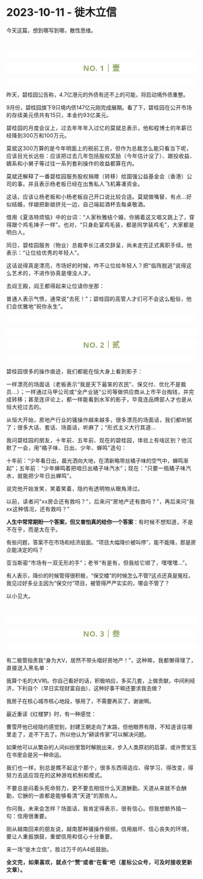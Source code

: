 # 2023-10-11 - 徙木立信

<p style="visibility: visible;">今天这篇，想到哪写到哪，散性思维。</p><p style="visibility: visible;"><br style="visibility: visible;"></p><p style="outline: 0px;font-family: system-ui, -apple-system, BlinkMacSystemFont, &quot;Helvetica Neue&quot;, &quot;PingFang SC&quot;, &quot;Hiragino Sans GB&quot;, &quot;Microsoft YaHei UI&quot;, &quot;Microsoft YaHei&quot;, Arial, sans-serif;letter-spacing: 0.544px;text-wrap: wrap;background-color: rgb(255, 255, 255);visibility: visible;"><br style="outline: 0px;visibility: visible;"></p><p style="outline: 0px;letter-spacing: 0.544px;text-wrap: wrap;color: rgb(34, 34, 34);font-family: -apple-system-font, system-ui, &quot;Helvetica Neue&quot;, &quot;PingFang SC&quot;, &quot;Hiragino Sans GB&quot;, &quot;Microsoft YaHei UI&quot;, &quot;Microsoft YaHei&quot;, Arial, sans-serif;background-color: rgb(255, 255, 255);text-align: center;visibility: visible;"><span style="outline: 0px;font-weight: bold;line-height: 25px;color: rgb(149, 169, 103);font-size: 20px;visibility: visible;">NO. 1｜壹</span></p><p style="outline: 0px;letter-spacing: 0.544px;text-wrap: wrap;color: rgb(34, 34, 34);font-family: -apple-system-font, system-ui, &quot;Helvetica Neue&quot;, &quot;PingFang SC&quot;, &quot;Hiragino Sans GB&quot;, &quot;Microsoft YaHei UI&quot;, &quot;Microsoft YaHei&quot;, Arial, sans-serif;background-color: rgb(255, 255, 255);text-align: center;visibility: visible;"><br style="outline: 0px;visibility: visible;"></p><p style="visibility: visible;">昨天，碧桂园公告称，4.7亿港元的外债有还不上的可能，将启动境外债重整。</p><p style="visibility: visible;">9月份，碧桂园旗下9只境内债147亿元刚完成展期。看了下，<span style="font-size: var(--articleFontsize); letter-spacing: 0.034em; visibility: visible;">碧桂园在</span><span style="font-size: var(--articleFontsize); letter-spacing: 0.034em; visibility: visible;">公开市场的存续美元债</span><span style="font-size: var(--articleFontsize); letter-spacing: 0.034em; visibility: visible;">共有15只，本金约9</span><span style="font-size: var(--articleFontsize); letter-spacing: 0.034em; visibility: visible;">3亿美元。</span></p><p style="visibility: visible;"><span style="font-size: var(--articleFontsize); letter-spacing: 0.034em; visibility: visible;">碧桂园的月度会议上，过去年年年入过亿的莫斌总表示，他和程博士的年薪已经降到300万和100万元。</span></p><p style="visibility: visible;"><span style="font-size: var(--articleFontsize); letter-spacing: 0.034em; visibility: visible;">莫斌这300万算的是今年明面上的税前工资，但作为总裁怎么能只看当下呢，应该目光长远些：应该把过去几年包括股权奖励（今年估计没了）、跟投收益、嫡系和小舅子等过往一系列套利操作的收益都算在内。</span></p><p style="visibility: visible;"><span style="font-size: var(--articleFontsize); letter-spacing: 0.034em; visibility: visible;">莫斌还解释了一番碧桂园服务股权捐赠（转移）给国强公益基金会（香港）公司的事。并且表示杨老板已经在出售私人飞机筹凑资金。<br style="visibility: visible;"></span></p><p style="visibility: visible;"><span style="font-size: var(--articleFontsize); letter-spacing: 0.034em; visibility: visible;">这话，应该让杨老板和小杨老板自己开口说比较合适。莫斌做嘴替，有点...好似结婚，伴娘把新娘挤兑一边，自己端起酒杯去每桌敬酒。</span></p><p style="visibility: visible;"><span style="font-size: var(--articleFontsize); letter-spacing: 0.034em; visibility: visible;">借用《夏洛特烦恼》中的台词：“</span><span style="font-size: var(--articleFontsize); letter-spacing: 0.034em; visibility: visible;">人家秋雅结个婚，你搁着这又唱又跳上了，穿得跟个鸡毛掸子一样”。也对，“</span><span style="font-size: var(--articleFontsize); letter-spacing: 0.034em; visibility: visible;">只身赴宴鸡毛装，都是同学装鸡毛”，大家都是明白人。</span></p><p style="visibility: visible;"><span style="font-size: var(--articleFontsize); letter-spacing: 0.034em; visibility: visible;">同日，碧桂园服务（物业）总裁李长江递交辞呈，尚未走完正式离职手续。他表示：“让位给优秀的年轻人”。</span></p><p style="visibility: visible;"><span style="font-size: var(--articleFontsize); letter-spacing: 0.034em; visibility: visible;">这话说得真是漂亮，市场好的时候，咋不让位给年轻人？把“临阵脱逃”说得这么艺术的，不进作协真是埋没人才。</span></p><p style="visibility: visible;"><span style="font-size: var(--articleFontsize); letter-spacing: 0.034em; visibility: visible;"></span><span style="font-size: var(--articleFontsize); letter-spacing: 0.034em; visibility: visible;">去阎王殿，阎王都得起来让位请你坐那：</span></p><p style="visibility: visible;"><span style="font-size: var(--articleFontsize); letter-spacing: 0.034em; visibility: visible;">普通人表示气愤，通常说“去死！”；碧桂园的高管人才们可不会这么粗俗，他们会优雅地“祝你永生”。<br style="visibility: visible;"></span></p><p style="outline: 0px;font-family: system-ui, -apple-system, BlinkMacSystemFont, &quot;Helvetica Neue&quot;, &quot;PingFang SC&quot;, &quot;Hiragino Sans GB&quot;, &quot;Microsoft YaHei UI&quot;, &quot;Microsoft YaHei&quot;, Arial, sans-serif;letter-spacing: 0.544px;text-wrap: wrap;background-color: rgb(255, 255, 255);visibility: visible;"><br style="outline: 0px;visibility: visible;"></p><p style="outline: 0px;font-family: system-ui, -apple-system, BlinkMacSystemFont, &quot;Helvetica Neue&quot;, &quot;PingFang SC&quot;, &quot;Hiragino Sans GB&quot;, &quot;Microsoft YaHei UI&quot;, &quot;Microsoft YaHei&quot;, Arial, sans-serif;letter-spacing: 0.544px;text-wrap: wrap;background-color: rgb(255, 255, 255);visibility: visible;"><br></p><p style="outline: 0px;letter-spacing: 0.544px;text-wrap: wrap;color: rgb(34, 34, 34);font-family: -apple-system-font, system-ui, &quot;Helvetica Neue&quot;, &quot;PingFang SC&quot;, &quot;Hiragino Sans GB&quot;, &quot;Microsoft YaHei UI&quot;, &quot;Microsoft YaHei&quot;, Arial, sans-serif;background-color: rgb(255, 255, 255);text-align: center;visibility: visible;"><span style="outline: 0px;font-weight: bold;line-height: 25px;color: rgb(149, 169, 103);font-size: 20px;visibility: visible;">NO. 2｜贰</span></p><p style="outline: 0px;letter-spacing: 0.544px;text-wrap: wrap;color: rgb(34, 34, 34);font-family: -apple-system-font, system-ui, &quot;Helvetica Neue&quot;, &quot;PingFang SC&quot;, &quot;Hiragino Sans GB&quot;, &quot;Microsoft YaHei UI&quot;, &quot;Microsoft YaHei&quot;, Arial, sans-serif;background-color: rgb(255, 255, 255);text-align: center;visibility: visible;"><br></p><p><span style="font-size: var(--articleFontsize);letter-spacing: 0.034em;">碧桂园很多的操作痕迹，我们都能在恒大身上看到影子：</span></p><p><span style="font-size: var(--articleFontsize);letter-spacing: 0.034em;">一样漂亮的场面话（老板表示“我是天下最笨的农民”、保交付、优化不是裁员...）；一样通过马甲公司或“全产业链”公司等做供应商从上市平台掏钱，并完成转移；甚至连评论上，都一样能看到水军的影子，毕竟连品牌部人才也是从恒大挖过去的。</span></p><p><span style="font-size: var(--articleFontsize);letter-spacing: 0.034em;">从恒大开始，房地产行业的骚操作越来越多，很多漂亮的场面话，我们都听腻了；很多大话、套话、场面话，听麻了；“形式主义大行其道...</span></p><p><span style="font-size: var(--articleFontsize);letter-spacing: 0.034em;">我问碧桂园的朋友，十年前、五年前、现在的碧桂园，体验上有啥区别？</span><span style="font-size: var(--articleFontsize);letter-spacing: 0.034em;">他沉默了一会，</span><span style="font-size: var(--articleFontsize);letter-spacing: 0.578px;">用“</span><span style="font-size: var(--articleFontsize);letter-spacing: 0.578px;">橘子味</span><span style="font-size: var(--articleFontsize);letter-spacing: 0.578px;">、日出、少年、蝉鸣</span><span style="font-size: var(--articleFontsize);letter-spacing: 0.578px;">”造句：</span></p><p>十年前：“少年看日出，晨光洒向大地，在清新略带丝橘子味的空气中，蝉鸣渐起”；<span style="font-size: var(--articleFontsize);letter-spacing: 0.034em;">五年前：“</span><span style="font-size: var(--articleFontsize);letter-spacing: 0.034em;">少年蝉鸣着把咱日出橘子味汽水”；</span><span style="font-size: var(--articleFontsize);letter-spacing: 0.578px;">现在：“</span><span style="font-size: var(--articleFontsize);letter-spacing: 0.578px;">只要一瓶橘子味汽水，就能把少年日出蝉鸣”。</span></p><p><span style="font-size: var(--articleFontsize);letter-spacing: 0.034em;">说完他开始发笑，笑着笑着，隐约有透明物从眼角滑过。</span></p><p><span style="font-size: var(--articleFontsize);letter-spacing: 0.034em;">以前，读者问“xx房企还有救吗？”，后来问“房地产还有救吗？”，再后来问“我xx这种情况，还有救吗？”</span></p><p><strong><span style="">人生中常常期盼一个答案，但又害怕真的给你一个答案</span></strong><span style="">：</span><span style="font-size: var(--articleFontsize);letter-spacing: 0.034em;">有时候不想知道，不是不在乎，而是太在乎。</span></p><p>有些问题，答案不在市场和经济层面。“项目大幅降价被叫停”，能不能降，那是房企能决定的吗？</p><p><span style="font-size: var(--articleFontsize);letter-spacing: 0.034em;">亚当斯密“市场有一双无形的手”；</span><span style="font-size: var(--articleFontsize);letter-spacing: 0.034em;">老爷“有是有，但我给它绑了，嘿嘿嘿…”。</span></p><p>有人表示，降价的时候管得很积极，“保交楼”的时候怎么不管?这点还真是冤枉，我见过好多业主因为“保交付”项目，被管得严严实实的，哪会不管了？<br></p><p><span style="font-size: var(--articleFontsize);letter-spacing: 0.034em;">以小见大</span><span style="font-size: var(--articleFontsize);letter-spacing: 0.034em;text-wrap: wrap;">。</span></p><p><span style="font-size: var(--articleFontsize);letter-spacing: 0.034em;text-wrap: wrap;"><br></span></p><p style="outline: 0px;font-family: system-ui, -apple-system, BlinkMacSystemFont, &quot;Helvetica Neue&quot;, &quot;PingFang SC&quot;, &quot;Hiragino Sans GB&quot;, &quot;Microsoft YaHei UI&quot;, &quot;Microsoft YaHei&quot;, Arial, sans-serif;letter-spacing: 0.544px;text-wrap: wrap;background-color: rgb(255, 255, 255);visibility: visible;"><br style="outline: 0px;visibility: visible;"></p><p style="outline: 0px;letter-spacing: 0.544px;text-wrap: wrap;color: rgb(34, 34, 34);font-family: -apple-system-font, system-ui, &quot;Helvetica Neue&quot;, &quot;PingFang SC&quot;, &quot;Hiragino Sans GB&quot;, &quot;Microsoft YaHei UI&quot;, &quot;Microsoft YaHei&quot;, Arial, sans-serif;background-color: rgb(255, 255, 255);text-align: center;visibility: visible;"><span style="outline: 0px;font-weight: bold;line-height: 25px;color: rgb(149, 169, 103);font-size: 20px;visibility: visible;">NO. 3｜叁</span></p><p style="outline: 0px;letter-spacing: 0.544px;text-wrap: wrap;color: rgb(34, 34, 34);font-family: -apple-system-font, system-ui, &quot;Helvetica Neue&quot;, &quot;PingFang SC&quot;, &quot;Hiragino Sans GB&quot;, &quot;Microsoft YaHei UI&quot;, &quot;Microsoft YaHei&quot;, Arial, sans-serif;background-color: rgb(255, 255, 255);text-align: center;visibility: visible;"><br></p><p>有二极管指责我“身为大V，居然不带头唱好房地产！”，<span style="font-size: var(--articleFontsize);letter-spacing: 0.034em;">这种嘛，我都懒得理了，直接送入黑名单：</span></p><p>我算个毛的大V哟。你自己看好的话，积极响应，多买几套，上做贡献，中间利经济，下利自个（早日实现财富自由），这种好事干嘛还要求我去做？</p><p>我房子在核心城市核心地段，够用了，不需要再买了，谢谢啊。</p><p>最近重读《红楼梦》时，有一种感觉：</p><p>曹雪芹他已经隐约感觉到，封建王朝走向了末路，但他眼界有限，<span style="letter-spacing: 0.578px;text-wrap: wrap;">不知道该往哪里走了，</span>走不下去了。所以他认为“耕读传家”可以解决问题。</p><p>如果他可以从繁杂的人间纠纷里暂时解脱出来，步入人类原初的启蒙，或许贾宝玉在书里会是另一种命运。</p><p style="letter-spacing: 0.578px;text-wrap: wrap;">我们也一样。别总是瞧不起这个那个，很多东西得适应、得学习、得改变，得努力去适应现在的这种游戏机制和模式。</p><p style="letter-spacing: 0.578px;text-wrap: wrap;"><span style="font-size: var(--articleFontsize);letter-spacing: 0.034em;">不要总是闷着头死命努力，更不要去相信什么天道酬勤。</span><span style="font-size: var(--articleFontsize);letter-spacing: 0.034em;">天道从来就不会酬勤，它酬的一直都是能够看清“天道”的那些人。</span></p><p style="letter-spacing: 0.578px;text-wrap: wrap;"><span style="font-size: var(--articleFontsize);letter-spacing: 0.034em;">你问我，未来会怎样？场面话，我肯定得表示，很有信心。</span><span style="font-size: var(--articleFontsize);letter-spacing: 0.034em;">但我想额外插一句：</span><span style="font-size: var(--articleFontsize);letter-spacing: 0.034em;">信用很重要。</span></p><p style="letter-spacing: 0.578px;text-wrap: wrap;"><span style="font-size: var(--articleFontsize);letter-spacing: 0.034em;">刚从越南回来的朋友说，越南那种骚操作频频，信用崩坏、信心丧失的环境，要让人重振旗鼓，重塑信用和信心十分重要。</span></p><p style="letter-spacing: 0.578px;text-wrap: wrap;"><span style="font-size: var(--articleFontsize);letter-spacing: 0.034em;">来一场“徙木立信”，<span style="letter-spacing: 0.578px;">胜过万千的A4纸</span><span style="letter-spacing: 0.578px;">鼓励</span>。</span></p><p style="margin-bottom: 0px;"><strong style="outline: 0px;font-family: system-ui, -apple-system, BlinkMacSystemFont, &quot;Helvetica Neue&quot;, &quot;PingFang SC&quot;, &quot;Hiragino Sans GB&quot;, &quot;Microsoft YaHei UI&quot;, &quot;Microsoft YaHei&quot;, Arial, sans-serif;text-wrap: wrap;letter-spacing: 0.544px;background-color: rgb(255, 255, 255);color: rgb(34, 34, 34);font-size: 16px;"><span style="outline: 0px;font-size: 14px;">全文完，如果喜欢，就点个“赞”或者“在看”吧（星标公众号，可及时接收更新文章）。</span></strong></p><p style="display: none;"><mp-style-type data-value="3"></mp-style-type></p>